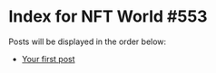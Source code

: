 # Index for NFT World #553
Posts will be displayed in the order below:

- [Your first post](./001-first.md)

